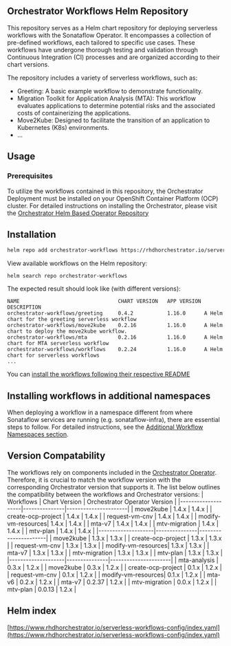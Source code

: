 ## Orchestrator Workflows Helm Repository

This repository serves as a Helm chart repository for deploying serverless workflows with the Sonataflow Operator. It encompasses a collection of pre-defined workflows, each tailored to specific use cases. These workflows have undergone thorough testing and validation through Continuous Integration (CI) processes and are organized according to their chart versions.

The repository includes a variety of serverless workflows, such as:

* Greeting: A basic example workflow to demonstrate functionality.
* Migration Toolkit for Application Analysis (MTA): This workflow evaluates applications to determine potential risks and the associated costs of containerizing the applications.
* Move2Kube: Designed to facilitate the transition of an application to Kubernetes (K8s) environments.
* ...
## Usage

### Prerequisites
To utilize the workflows contained in this repository, the Orchestrator Deployment must be installed on your OpenShift Container Platform (OCP) cluster. For detailed instructions on installing the Orchestrator, please visit the [Orchestrator Helm Based Operator Repository](https://www.rhdhorchestrator.io/orchestrator-helm-operator/)

## Installation
```bash
helm repo add orchestrator-workflows https://rhdhorchestrator.io/serverless-workflows-config
```

View available workflows on the Helm repository:
```
helm search repo orchestrator-workflows
```

The expected result should look like (with different versions):
```
NAME                            	CHART VERSION	APP VERSION	DESCRIPTION                                      
orchestrator-workflows/greeting 	0.4.2        	1.16.0     	A Helm chart for the greeting serverless workflow
orchestrator-workflows/move2kube	0.2.16       	1.16.0     	A Helm chart to deploy the move2kube workflow.   
orchestrator-workflows/mta      	0.2.16       	1.16.0     	A Helm chart for MTA serverless workflow         
orchestrator-workflows/workflows	0.2.24       	1.16.0     	A Helm chart for serverless workflows
...
```

You can [install the workflows following their respective README](https://github.com/rhdhorchestrator/serverless-workflows-config/blob/main/docs/main/)

## Installing workflows in additional namespaces
When deploying a workflow in a namespace different from where Sonataflow services are running (e.g. sonataflow-infra), there are essential steps to follow. For detailed instructions, see the [Additional Workflow Namespaces section](https://github.com/rhdhorchestrator/orchestrator-helm-operator/tree/main/docs/release-1.2?tab=readme-ov-file#additional-workflow-namespaces).

## Version Compatability
The workflows rely on components included in the [Orchestrator Operator](https://www.rhdhorchestrator.io/orchestrator-helm-operator/). Therefore, it is crucial to match the workflow version with the corresponding Orchestrator version that supports it. 
The list below outlines the compatibility between the workflows and Orchestrator versions:
| Workflows          | Chart Version | Orchestrator Operator Version |
|--------------------|---------------|----------------------|
| move2kube          | 1.4.x         | 1.4.x                |
| create-ocp-project | 1.4.x         | 1.4.x                |
| request-vm-cnv     | 1.4.x         | 1.4.x                |
| modify-vm-resources| 1.4.x         | 1.4.x                |
| mta-v7             | 1.4.x         | 1.4.x                |
| mtv-migration      | 1.4.x         | 1.4.x                |
| mtv-plan           | 1.4.x         | 1.4.x                |
|--------------------|---------------|----------------------|
| move2kube          | 1.3.x         | 1.3.x                |
| create-ocp-project | 1.3.x         | 1.3.x                |
| request-vm-cnv     | 1.3.x         | 1.3.x                |
| modify-vm-resources| 1.3.x         | 1.3.x                |
| mta-v7             | 1.3.x         | 1.3.x                |
| mtv-migration      | 1.3.x         | 1.3.x                |
| mtv-plan           | 1.3.x         | 1.3.x                |
|--------------------|---------------|----------------------|
| mta-analysis       | 0.3.x         | 1.2.x                |
| move2kube          | 0.3.x         | 1.2.x                |
| create-ocp-project | 0.1.x         | 1.2.x                |
| request-vm-cnv     | 0.1.x         | 1.2.x                |
| modify-vm-resources| 0.1.x         | 1.2.x                |
| mta-v6             | 0.2.x         | 1.2.x                |
| mta-v7             | 0.2.37         | 1.2.x                |
| mtv-migration      | 0.0.x         | 1.2.x                |
| mtv-plan           | 0.0.13         | 1.2.x                |


## Helm index
[https://www.rhdhorchestrator.io/serverless-workflows-config/index.yaml](https://www.rhdhorchestrator.io/serverless-workflows-config/index.yaml)
